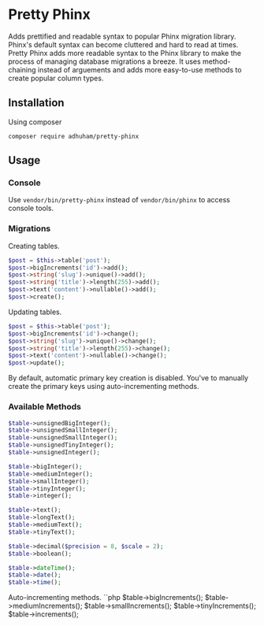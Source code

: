 # Pretty Phinx
Adds prettified and readable syntax to popular Phinx migration library. Phinx's default syntax can become cluttered and hard to read at times. Pretty Phinx adds more readable syntax to the Phinx library to make the process of managing database migrations a breeze. It uses method-chaining instead of arguements and adds more easy-to-use methods to create popular column types.

## Installation
Using composer
```
composer require adhuham/pretty-phinx
```

## Usage

### Console
Use `vendor/bin/pretty-phinx` instead of `vendor/bin/phinx` to access console tools.

### Migrations

Creating tables. 
```php
$post = $this->table('post');
$post->bigIncrements('id')->add();
$post->string('slug')->unique()->add();
$post->string('title')->length(255)->add();
$post->text('content')->nullable()->add();
$post->create();
```

Updating tables. 
```php
$post = $this->table('post');
$post->bigIncrements('id')->change();
$post->string('slug')->unique()->change();
$post->string('title')->length(255)->change();
$post->text('content')->nullable()->change();
$post->update();
```

By default, automatic primary key creation is disabled. You've to manually create the primary keys using auto-incrementing methods.

### Available Methods

```php
$table->unsignedBigInteger();
$table->unsignedSmallInteger();
$table->unsignedSmallInteger();
$table->unsignedTinyInteger();
$table->unsignedInteger();

$table->bigInteger();
$table->mediumInteger();
$table->smallInteger();
$table->tinyInteger();
$table->integer();

$table->text();
$table->longText();
$table->mediumText();
$table->tinyText();

$table->decimal($precision = 8, $scale = 2);
$table->boolean();

$table->dateTime();
$table->date();
$table->time();
``` 

Auto-incrementing methods.
``php
$table->bigIncrements();
$table->mediumIncrements();
$table->smallIncrements();
$table->tinyIncrements();
$table->increments();
```
